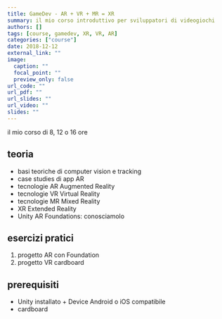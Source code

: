 ```yaml
---
title: GameDev - AR + VR + MR = XR
summary: il mio corso introduttivo per sviluppatori di videogiochi
authors: []
tags: [course, gamedev, XR, VR, AR]
categories: ["course"]
date: 2018-12-12
external_link: ""
image:
  caption: ""
  focal_point: ""
  preview_only: false
url_code: ""
url_pdf: ""
url_slides: ""
url_video: ""
slides: ""
---
```


il mio corso di 8, 12 o 16 ore

## teoria
- basi teoriche di computer vision e tracking
- case studies di app AR
- tecnologie AR Augmented Reality
- tecnologie VR Virtual Reality
- tecnologie MR Mixed Reality
- XR Extended Reality 
- Unity AR Foundations: conosciamolo

## esercizi pratici
1. progetto AR con Foundation
2. progetto VR cardboard

## prerequisiti
- Unity installato + Device Android o iOS compatibile
- cardboard

